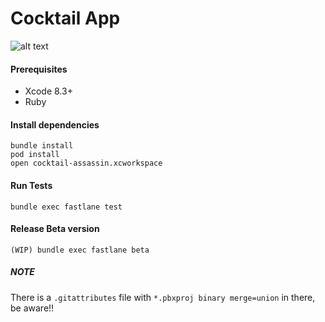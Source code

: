 # Cocktail App

![alt text](https://github.com/cocktail-ninja/cocktail-ipad/raw/master/preview.gif "Preview because running the app is a bother")


#### Prerequisites

- Xcode 8.3+
- Ruby

#### Install dependencies

```
bundle install
pod install
open cocktail-assassin.xcworkspace
```

#### Run Tests

```
bundle exec fastlane test
```

#### Release Beta version

```
(WIP) bundle exec fastlane beta
```

##### NOTE
There is a `.gitattributes` file with `*.pbxproj binary merge=union` in there, be aware!!
